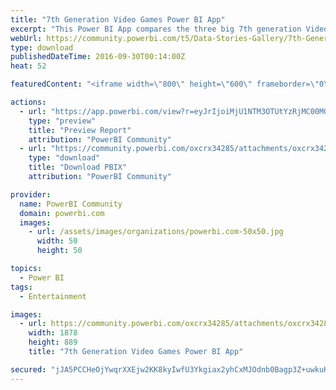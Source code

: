 ```yaml
---
title: "7th Generation Video Games Power BI App"
excerpt: "This Power BI App compares the three big 7th generation Video Game Consoles Microsoft XBOX 360 Sony Playstation 3 Nintendo WII In this Power BI App,"
webUrl: https://community.powerbi.com/t5/Data-Stories-Gallery/7th-Generation-Video-Games-Power-BI-App/m-p/73543
type: download
publishedDateTime: 2016-09-30T00:14:00Z
heat: 52

featuredContent: "<iframe width=\"800\" height=\"600\" frameborder=\"0\" src=\"https://app.powerbi.com/view?r=eyJrIjoiMjU1NTM3OTUtYzRjMC00MGUwLTkxYzgtNWZhNzBjNzE0MDQ0IiwidCI6IjU0MWQ0ZDFkLTcxOGUtNDE1NC1hNTcxLTk3N2YwN2VkMmVmMCIsImMiOjh9\"></iframe>"

actions:
  - url: "https://app.powerbi.com/view?r=eyJrIjoiMjU1NTM3OTUtYzRjMC00MGUwLTkxYzgtNWZhNzBjNzE0MDQ0IiwidCI6IjU0MWQ0ZDFkLTcxOGUtNDE1NC1hNTcxLTk3N2YwN2VkMmVmMCIsImMiOjh9"
    type: "preview"
    title: "Preview Report"
    attribution: "PowerBI Community"
  - url: "https://community.powerbi.com/oxcrx34285/attachments/oxcrx34285/DataStoriesGallery/348/2/7th%20Generation%20Video%20Games.pbix"
    type: "download"
    title: "Download PBIX"
    attribution: "PowerBI Community"

provider:
  name: PowerBI Community
  domain: powerbi.com
  images:
    - url: /assets/images/organizations/powerbi.com-50x50.jpg
      width: 50
      height: 50

topics:
  - Power BI
tags:
  - Entertainment

images:
  - url: https://community.powerbi.com/oxcrx34285/attachments/oxcrx34285/DataStoriesGallery/348/1/7Th%20generation.png
    width: 1878
    height: 889
    title: "7th Generation Video Games Power BI App"

secured: "jJA5PCCHeOjYwqrXXEjw2KK8kyIwfU3Ykgiax2yhCxMJOdnb0Bagp3Z+uwkuHK79PWHAxnMT+ZIAeIrnfI3gV+j4zT1G5ymUDvx0vG2F3JOzxnsWsF3Tm7aSrfIKZgmBxjZSVAbo/XkIcxJFWic/QhcFHf8qPLDrZ3aVWslEyqt7ysZjkNOGrkhHKYZvcsUOdS2txxpNmUSI0EuGzUOGn0/3aAIFZ/6ZTSoofDep+/w85tqCikoDgYCBZwhyXR2YZ/RqsIqa+5ab33ql8TZ8NVaOyCPjwsacNcQg5CItknDoM4QxJsRQg5bkkZy8Nv8gKg/pFlqcF+fre2EaTthQDDLVoOtzgeXtIS07xEuMbszgrz5+AFDmlvRiCzAkWqYu6BQ0ofXRN78Z0bSNUtrHlS/22ztLU44Y/tTZit8u+jE=;4z1TGz4vwjF1zMqbYZgUXw=="
---
```


